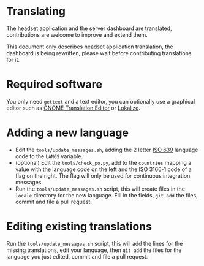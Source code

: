 # Translating

The headset application and the server dashboard are translated, contributions are welcome to improve and extend them.

This document only describes headset application translation, the dashboard is being rewritten, please wait before contributing translations for it.

# Required software
You only need `gettext` and a text editor, you can optionally use a graphical editor such as [GNOME Translation Editor](https://wiki.gnome.org/Apps/Gtranslator/) or [Lokalize](https://apps.kde.org/lokalize/).

# Adding a new language

* Edit the `tools/update_messages.sh`, adding the 2 letter [ISO 639](https://en.wikipedia.org/wiki/List_of_ISO_639_language_codes) language code to the `LANGS` variable.
* (optional) Edit the `tools/check_po.py`, add to the `countries` mapping a value with the language code on the left and the [ISO 3166-1](https://en.wikipedia.org/wiki/ISO_3166-1) code of a flag on the right. The flag will only be used for continuous integration messages.
* Run the `tools/update_messages.sh` script, this will create files in the `locale` directory for the new language. Fill in the fields, `git add` the files, commit and file a pull request.

# Editing existing translations

Run the `tools/update_messages.sh` script, this will add the lines for the missing translations, edit your language, then `git add` the files for the language you just edited, commit and file a pull request.
